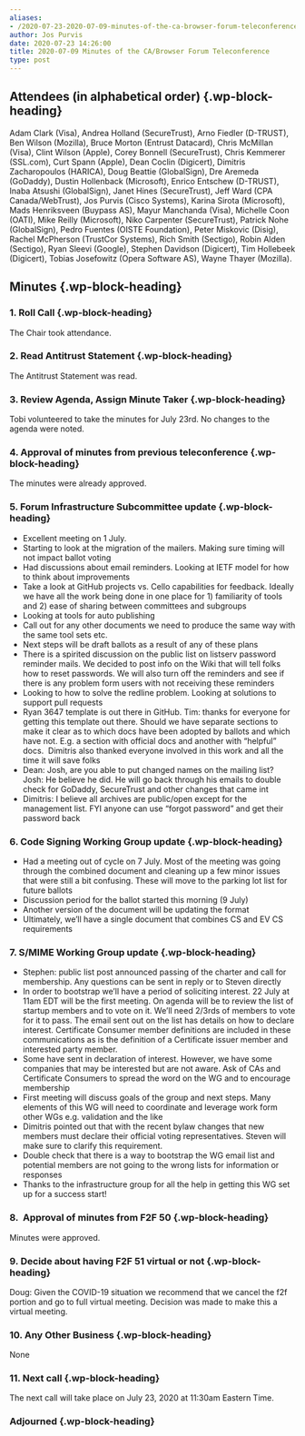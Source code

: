 ```yaml
---
aliases:
- /2020-07-23-2020-07-09-minutes-of-the-ca-browser-forum-teleconference/
author: Jos Purvis
date: 2020-07-23 14:26:00
title: 2020-07-09 Minutes of the CA/Browser Forum Teleconference
type: post
---
```


## Attendees (in alphabetical order) {.wp-block-heading}

Adam Clark (Visa), Andrea Holland (SecureTrust), Arno Fiedler (D-TRUST), Ben Wilson (Mozilla), Bruce Morton (Entrust Datacard), Chris McMillan (Visa), Clint Wilson (Apple), Corey Bonnell (SecureTrust), Chris Kemmerer (SSL.com), Curt Spann (Apple), Dean Coclin (Digicert), Dimitris Zacharopoulos (HARICA), Doug Beattie (GlobalSign), Dre Aremeda (GoDaddy), Dustin Hollenback (Microsoft), Enrico Entschew (D-TRUST), Inaba Atsushi (GlobalSign), Janet Hines (SecureTrust), Jeff Ward (CPA Canada/WebTrust), Jos Purvis (Cisco Systems), Karina Sirota (Microsoft), Mads Henriksveen (Buypass AS), Mayur Manchanda (Visa), Michelle Coon (OATI), Mike Reilly (Microsoft), Niko Carpenter (SecureTrust), Patrick Nohe (GlobalSign), Pedro Fuentes (OISTE Foundation), Peter Miskovic (Disig), Rachel McPherson (TrustCor Systems), Rich Smith (Sectigo), Robin Alden (Sectigo), Ryan Sleevi (Google), Stephen Davidson (Digicert), Tim Hollebeek (Digicert), Tobias Josefowitz (Opera Software AS), Wayne Thayer (Mozilla).

## Minutes {.wp-block-heading}

### 1. Roll Call {.wp-block-heading}

The Chair took attendance.

### 2. Read Antitrust Statement {.wp-block-heading}

The Antitrust Statement was read.

### 3. Review Agenda, Assign Minute Taker {.wp-block-heading}

Tobi volunteered to take the minutes for July 23rd. No changes to the agenda were noted.

### 4. Approval of minutes from previous teleconference {.wp-block-heading}

The minutes were already approved.

### 5. Forum Infrastructure Subcommittee update {.wp-block-heading}

- Excellent meeting on 1 July.
- Starting to look at the migration of the mailers. Making sure timing will not impact ballot voting
- Had discussions about email reminders. Looking at IETF model for how to think about improvements
- Take a look at GitHub projects vs. Cello capabilities for feedback. Ideally we have all the work being done in one place for 1) familiarity of tools and 2) ease of sharing between committees and subgroups
- Looking at tools for auto publishing
- Call out for any other documents we need to produce the same way with the same tool sets etc.
- Next steps will be draft ballots as a result of any of these plans
- There is a spirited discussion on the public list on listserv password reminder mails. We decided to post info on the Wiki that will tell folks how to reset passwords. We will also turn off the reminders and see if there is any problem form users with not receiving these reminders
- Looking to how to solve the redline problem. Looking at solutions to support pull requests
- Ryan 3647 template is out there in GitHub. Tim: thanks for everyone for getting this template out there. Should we have separate sections to make it clear as to which docs have been adopted by ballots and which have not. E.g. a section with official docs and another with “helpful” docs.  Dimitris also thanked everyone involved in this work and all the time it will save folks
- Dean: Josh, are you able to put changed names on the mailing list? Josh: He believe he did. He will go back through his emails to double check for GoDaddy, SecureTrust and other changes that came int
- Dimitris: I believe all archives are public/open except for the management list. FYI anyone can use “forgot password” and get their password back

### 6. Code Signing Working Group update {.wp-block-heading}

- Had a meeting out of cycle on 7 July. Most of the meeting was going through the combined document and cleaning up a few minor issues that were still a bit confusing. These will move to the parking lot list for future ballots
- Discussion period for the ballot started this morning (9 July)
- Another version of the document will be updating the format
- Ultimately, we’ll have a single document that combines CS and EV CS requirements

### 7. S/MIME Working Group update {.wp-block-heading}

- Stephen: public list post announced passing of the charter and call for membership. Any questions can be sent in reply or to Steven directly
- In order to bootstrap we’ll have a period of soliciting interest. 22 July at 11am EDT will be the first meeting. On agenda will be to review the list of startup members and to vote on it. We’ll need 2/3rds of members to vote for it to pass. The email sent out on the list has details on how to declare interest. Certificate Consumer member definitions are included in these communications as is the definition of a Certificate issuer member and interested party member.
- Some have sent in declaration of interest. However, we have some companies that may be interested but are not aware. Ask of CAs and Certificate Consumers to spread the word on the WG and to encourage membership
- First meeting will discuss goals of the group and next steps. Many elements of this WG will need to coordinate and leverage work form other WGs e.g. validation and the like
- Dimitris pointed out that with the recent bylaw changes that new members must declare their official voting representatives. Steven will make sure to clarify this requirement.
- Double check that there is a way to bootstrap the WG email list and potential members are not going to the wrong lists for information or responses
- Thanks to the infrastructure group for all the help in getting this WG set up for a success start!

### 8.  Approval of minutes from F2F 50 {.wp-block-heading}

Minutes were approved.

### 9. Decide about having F2F 51 virtual or not {.wp-block-heading}

Doug: Given the COVID-19 situation we recommend that we cancel the f2f portion and go to full virtual meeting. Decision was made to make this a virtual meeting.

### 10. Any Other Business {.wp-block-heading}

None

### 11. Next call {.wp-block-heading}

The next call will take place on July 23, 2020 at 11:30am Eastern Time.

### Adjourned {.wp-block-heading}